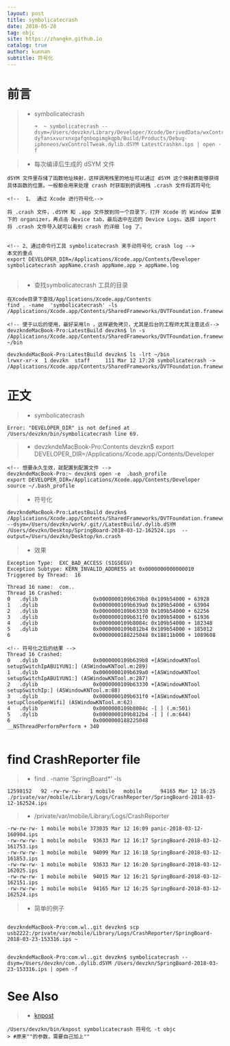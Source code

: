 ```yaml
---
layout: post
title: symbolicatecrash
date: 2018-05-28
tag: objc
site: https://zhangkn.github.io
catalog: true
author: kunnan
subtitle: 符号化
---
```




# 前言

> * symbolicatecrash 
>
>   ```
>   ➜  ~ symbolicatecrash --dsym=/Users/devzkn/Library/Developer/Xcode/DerivedData/wxControlTweak-dyfansxvurxnxgafqnbogimgkqpb/Build/Products/Debug-iphoneos/wxControlTweak.dylib.dSYM LatestCrashkn.ips | open -f
>   ```
>
>   

>* 每次编译后生成的 dSYM 文件

```
dSYM 文件里存储了函数地址映射，这样调用栈里的地址可以通过 dSYM 这个映射表能够获得具体函数的位置。一般都会用来处理 crash 时获取到的调用栈 .crash 文件将其符号化

<!--  1、 通过 Xcode 进行符号化-->

将 .crash 文件，.dSYM 和 .app 文件放到同一个目录下，打开 Xcode 的 Window 菜单下的 organizer，再点击 Device tab，最后选中左边的 Device Logs。选择 import 将 .crash 文件导入就可以看到 crash 的详细 log 了。


<!-- 2、通过命令行工具 symbolicatecrash 来手动符号化 crash log -->
本文的重点
export DEVELOPER_DIR=/Applications/Xcode.app/Contents/Developer
symbolicatecrash appName.crash appName.app > appName.log


```

>* 查找symbolicatecrash 工具的目录

```
在Xcode目录下查找/Applications/Xcode.app/Contents
find . -name  'symbolicatecrash' -ls
/Applications/Xcode.app/Contents/SharedFrameworks/DVTFoundation.framework/Versions/A/Resources/symbolicatecrash

<!-- 便于以后的使用，最好采用ln ，这样避免拷贝，尤其是后台的工程师尤其注意这点-->
devzkndeMacBook-Pro:LatestBuild devzkn$ ln -s /Applications/Xcode.app/Contents/SharedFrameworks/DVTFoundation.framework/Versions/A/Resources/symbolicatecrash ~/bin

devzkndeMacBook-Pro:LatestBuild devzkn$ ls -lrt ~/bin
lrwxr-xr-x  1 devzkn  staff     111 Mar 12 17:28 symbolicatecrash -> /Applications/Xcode.app/Contents/SharedFrameworks/DVTFoundation.framework/Versions/A/Resources/symbolicatecrash
```

# 正文


>* symbolicatecrash

```
Error: "DEVELOPER_DIR" is not defined at /Users/devzkn/bin/symbolicatecrash line 69.
```
>* devzkndeMacBook-Pro:Contents devzkn$ export DEVELOPER_DIR=/Applications/Xcode.app/Contents/Developer
```
<!-- 想要永久生效，就配置到配置文件 -->
devzkndeMacBook-Pro:~ devzkn$ open -e  .bash_profile
export DEVELOPER_DIR=/Applications/Xcode.app/Contents/Developer
source ~/.bash_profile
```

>* 符号化
```
devzkndeMacBook-Pro:LatestBuild devzkn$ /Applications/Xcode.app/Contents/SharedFrameworks/DVTFoundation.framework/Versions/A/Resources/symbolicatecrash --dsym=/Users/devzkn/work/.git//LatestBuild/.dylib.dSYM /Users/devzkn/Desktop/SpringBoard-2018-03-12-162524.ips  --output=/Users/devzkn/Desktop/kn.crash
```

>* 效果

```
Exception Type:  EXC_BAD_ACCESS (SIGSEGV)
Exception Subtype: KERN_INVALID_ADDRESS at 0x0000000000000010
Triggered by Thread:  16

Thread 16 name:  com..
Thread 16 Crashed:
0   .dylib              	0x0000000109b639b8 0x109b54000 + 63928
1   .dylib              	0x0000000109b639a0 0x109b54000 + 63904
2   .dylib              	0x0000000109b63330 0x109b54000 + 62256
3   .dylib              	0x0000000109b631f0 0x109b54000 + 61936
4   .dylib              	0x0000000109b8084c 0x109b54000 + 182348
5   .dylib              	0x0000000109b812b4 0x109b54000 + 185012
6                       	0x0000000188225048 0x18811b000 + 1089608

<!-- 符号化之后的结果 -->
Thread 16 Crashed:
0   .dylib              	0x0000000109b639b8 +[ASWindowKNTool setupSwitchIpABU1YUN1:] (ASWindowKNTool.m:289)
1   .dylib              	0x0000000109b639a0 +[ASWindowKNTool setupSwitchIpABU1YUN1:] (ASWindowKNTool.m:287)
2   .dylib              	0x0000000109b63330 +[ASWindowKNTool setupSwitchIp:] (ASWindowKNTool.m:88)
3   .dylib              	0x0000000109b631f0 +[ASWindowKNTool setupCloseOpenWifi] (ASWindowKNTool.m:62)
4   .dylib              	0x0000000109b8084c -[ ] (.m:501)
5   .dylib              	0x0000000109b812b4 -[ ] (.m:644)
6                       	0x0000000188225048 __NSThreadPerformPerform + 340


```

#  find  CrashReporter file 


>* find . -name  'SpringBoard*' -ls
```
12598152   92 -rw-rw-rw-   1 mobile   mobile      94165 Mar 12 16:25 ./private/var/mobile/Library/Logs/CrashReporter/SpringBoard-2018-03-12-162524.ips
```

>* /private/var/mobile/Library/Logs/CrashReporter
```
-rw-rw-rw- 1 mobile mobile 373035 Mar 12 16:09 panic-2018-03-12-160904.ips
-rw-rw-rw- 1 mobile mobile  93633 Mar 12 16:17 SpringBoard-2018-03-12-161753.ips
-rw-rw-rw- 1 mobile mobile  94099 Mar 12 16:18 SpringBoard-2018-03-12-161853.ips
-rw-rw-rw- 1 mobile mobile  93633 Mar 12 16:20 SpringBoard-2018-03-12-162025.ips
-rw-rw-rw- 1 mobile mobile  94015 Mar 12 16:21 SpringBoard-2018-03-12-162151.ips
-rw-rw-rw- 1 mobile mobile  94165 Mar 12 16:25 SpringBoard-2018-03-12-162524.ips
```

>* 简单的例子

```

devzkndeMacBook-Pro:com.wl..git devzkn$ scp usb2222:/private/var/mobile/Library/Logs/CrashReporter/SpringBoard-2018-03-23-153316.ips ~


devzkndeMacBook-Pro:com.wl..git devzkn$ symbolicatecrash --dsym=/Users/devzkn/com..dylib.dSYM /Users/devzkn/SpringBoard-2018-03-23-153316.ips | open -f

```


# See Also 

>* [knpost](https://github.com/zhangkn/KNBin/blob/master/knpost) 
>
```
/Users/devzkn/bin/knpost symbolicatecrash 符号化 -t objc
> #原来""的参数，需要自己加上""
```
